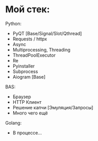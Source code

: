 # Мой стек:
        
Python:        
+ PyQT [Base/Signal/Slot/Qthread]
+ Requests / httpx
+ Async
+ Multiprocessing, Threading
+ ThreadPoolExecutor
+ Re
+ Pyinstaller
+ Subprocess
+ Aiogram [Base]

BAS:
+ Браузер
+ HTTP Клиент
+ Решение капчи [Эмуляция/Запросы]
+ Много чего ещё

Golang:
* В процессе...

